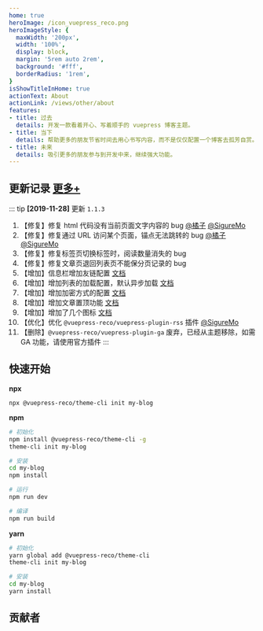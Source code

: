 ```yaml
---
home: true
heroImage: /icon_vuepress_reco.png
heroImageStyle: {
  maxWidth: '200px',
  width: '100%',
  display: block,
  margin: '5rem auto 2rem',
  background: '#fff',
  borderRadius: '1rem',
}
isShowTitleInHome: true
actionText: About
actionLink: /views/other/about
features:
- title: 过去
  details: 开发一款看着开心、写着顺手的 vuepress 博客主题。
- title: 当下
  details: 帮助更多的朋友节省时间去用心书写内容，而不是仅仅配置一个博客去孤芳自赏。
- title: 未来
  details: 吸引更多的朋友参与到开发中来，继续强大功能。
---
```


## 更新记录 [更多+](/views/other/notice)

::: tip
**[2019-11-28]** 更新 `1.1.3`

1. 【修复】修复 html 代码没有当前页面文字内容的 bug [@橘子](https://github.com/smallsunnyfox) [@SigureMo](https://github.com/SigureMo)
2. 【修复】修复通过 URL 访问某个页面，锚点无法跳转的 bug [@橘子](https://github.com/smallsunnyfox) [@SigureMo](https://github.com/SigureMo)
3. 【修复】修复标签页切换标签时，阅读数量消失的 bug
4. 【修复】修复文章页退回列表页不能保分页记录的 bug
5. 【增加】信息栏增加友链配置 [文档](/views/1.x/home.md#_4-添加友链)
6. 【增加】增加列表的加载配置，默认异步加载 [文档](/views/1.x/valine.md)
7. 【增加】增加加密方式的配置 [文档](/views/1.x/password.md#绝对加密)
8. 【增加】增加文章置顶功能 [文档](/views/1.x/frontMatter.md#sticky)
9. 【增加】增加了几个图标 [文档](/views/1.x/configJs.md#图标)
10. 【优化】优化 `@vuepress-reco/vuepress-plugin-rss` 插件 [@SigureMo](https://github.com/SigureMo)
11. 【删除】`@vuepress-reco/vuepress-plugin-ga` 废弃，已经从主题移除，如需 GA 功能，请使用官方插件
:::

## 快速开始

**npx**

```
npx @vuepress-reco/theme-cli init my-blog
```

**npm**

```bash
# 初始化
npm install @vuepress-reco/theme-cli -g
theme-cli init my-blog

# 安装
cd my-blog
npm install

# 运行
npm run dev

# 编译
npm run build
```

**yarn**

```bash
# 初始化
yarn global add @vuepress-reco/theme-cli
theme-cli init my-blog

# 安装
cd my-blog
yarn install
```

## 贡献者

<Contributors user="vuepress-reco" repo="vuepress-theme-reco" :show-title="true"></Contributors>
<Contributors user="vuepress-reco" repo="vuepress-reco.github.io" :show-title="true"></Contributors>
